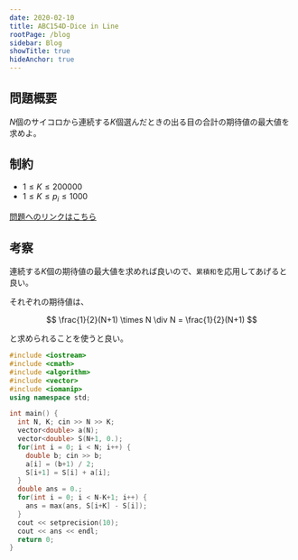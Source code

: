 ```yaml
---
date: 2020-02-10
title: ABC154D-Dice in Line
rootPage: /blog
sidebar: Blog
showTitle: true
hideAnchor: true
---
```


## 問題概要

$N$個のサイコロから連続する$K$個選んだときの出る目の合計の期待値の最大値を求めよ。

## 制約

- $1 \leq K \leq 200000$
- $1 \leq K \leq p_i \leq 1000$

[問題へのリンクはこちら](https://atcoder.jp/contests/abc154/tasks/abc154_d)

## 考察

連続する$K$個の期待値の最大値を求めれば良いので、`累積和`を応用してあげると良い。

それぞれの期待値は、

$$
\frac{1}{2}(N+1) \times N \div N = \frac{1}{2}(N+1)
$$

と求められることを使うと良い。

```cpp:title=d.cpp
#include <iostream>
#include <cmath>
#include <algorithm>
#include <vector>
#include <iomanip>
using namespace std;

int main() {
  int N, K; cin >> N >> K;
  vector<double> a(N);
  vector<double> S(N+1, 0.);
  for(int i = 0; i < N; i++) {
    double b; cin >> b;
    a[i] = (b+1) / 2;
    S[i+1] = S[i] + a[i];
  }
  double ans = 0.;
  for(int i = 0; i < N-K+1; i++) {
    ans = max(ans, S[i+K] - S[i]);
  }
  cout << setprecision(10);
  cout << ans << endl;
  return 0;
}
```
